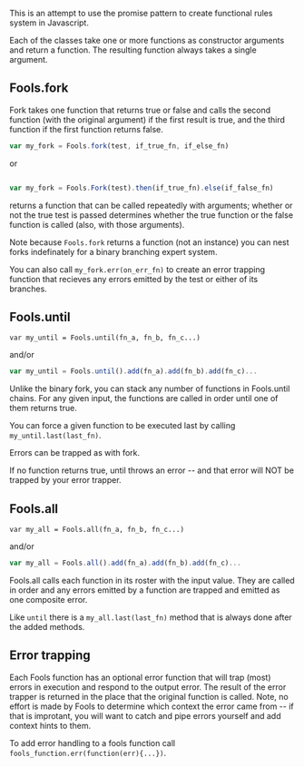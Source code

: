 This is an attempt to use the promise pattern to create functional rules system in Javascript.

Each of the classes take one or more functions as constructor arguments and return a function.
The resulting function always takes a single argument.

## Fools.fork

Fork takes one function that returns true or false and calls the second function (with the original argument)
if the first result is true, and the third function if the first function returns false.

```javascript
var my_fork = Fools.fork(test, if_true_fn, if_else_fn)
```

or

``` javascript

var my_fork = Fools.Fork(test).then(if_true_fn).else(if_false_fn)
```

returns a function that can be called repeatedly with arguments; whether or not the true test is passed determines
whether the true function or the false function is called (also, with those arguments).

Note because `Fools.fork` returns a function (not an instance) you can nest forks indefinately for a binary branching
expert system.

You can also call `my_fork.err(on_err_fn)` to create an error trapping function that recieves any errors emitted by
the test or either of its branches.

## Fools.until

```javsacript
var my_until = Fools.until(fn_a, fn_b, fn_c...)
```

and/or

```javascript
var my_until = Fools.until().add(fn_a).add(fn_b).add(fn_c)...

```

Unlike the binary fork, you can stack any number of functions in Fools.until chains.
For any given input, the functions are called in order until one of them returns true.

You can force a given function to be executed last by calling `my_until.last(last_fn)`.

Errors can be trapped as with fork.

If no function returns true, until throws an error -- and that error will NOT be trapped by
your error trapper.

## Fools.all

```javsacript
var my_all = Fools.all(fn_a, fn_b, fn_c...)
```

and/or

```javascript
var my_all = Fools.all().add(fn_a).add(fn_b).add(fn_c)...

```

Fools.all calls each function in its roster with the input value. They are called in order
and any errors emitted by a function are trapped and emitted as one composite error.

Like `until` there is a `my_all.last(last_fn)` method that is always done after the added methods.

## Error trapping

Each Fools function has an optional error function that will trap (most) errors in execution
and respond to the output error. The result of the error trapper is returned in the place that the
original function is called. Note, no effort is made by Fools to determine which context the
error came from -- if that is improtant, you will want to catch and pipe errors yourself and add
context hints to them.

To add error handling to a fools function call `fools_function.err(function(err){...})`.